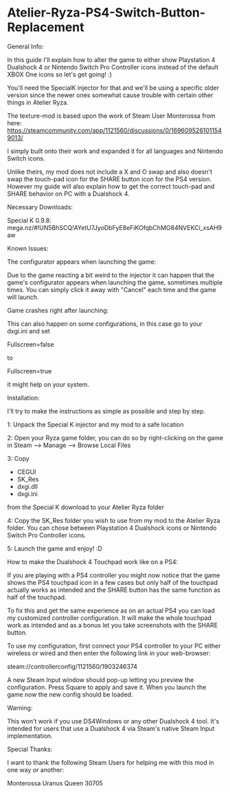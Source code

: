 # Atelier-Ryza-PS4-Switch-Button-Replacement

General Info:

In this guide I'll explain how to alter the game to either show Playstation 4 Dualshock 4 or Nintendo Switch Pro Controller icons instead of the default XBOX One icons so let's get going! :)

You'll need the SpecialK injector for that and we'll be using a specific older version since the newer ones somewhat cause trouble with certain other things in Atelier Ryza.

The texture-mod is based upon the work of Steam User Monterossa from here: https://steamcommunity.com/app/1121560/discussions/0/1696095261011549013/

I simply built onto their work and expanded it for all languages and Nintendo Switch icons.

Unlike theirs, my mod does not include a X and O swap and also doesn't swap the touch-pad icon for the SHARE button icon for the PS4 version. However my guide will also explain how to get the correct touch-pad and SHARE behavior on PC with a Dualshock 4.



Necessary Downloads:

Special K 0.9.8: mega.nz/#!UN5BhSCQ!AYetU7JyoDbFyE8eFiKOfqbChMO84NVEKCi_xsAH9aw


Known Issues:

The configurator appears when launching the game:

Due to the game reacting a bit weird to the injector it can happen that the game's configurator appears when launching the game, sometimes multiple times. You can simply click it away with "Cancel" each time and the game will launch.

Game crashes right after launching:

This can also happen on some configurations, in this case go to your dxgi.ini and set

Fullscreen=false

to

Fullscreen=true

it might help on your system.


Installation:

I'll try to make the instructions as simple as possible and step by step.

1: Unpack the Special K injector and my mod to a safe location

2: Open your Ryza game folder, you can do so by right-clicking on the game in Steam --> Manage --> Browse Local Files

3: Copy

- CEGUI
- SK_Res
- dxgi.dll
- dxgi.ini

from the Special K download to your Atelier Ryza folder

4: Copy the SK_Res folder you wish to use from my mod to the Atelier Ryza folder. You can chose between Playstation 4 Dualshock icons or Nintendo Switch Pro Controller icons.

5: Launch the game and enjoy! :D


How to make the Dualshock 4 Touchpad work like on a PS4:

If you are playing with a PS4 controller you might now notice that the game shows the PS4 touchpad icon in a few cases but only half of the touchpad actually works as intended and the SHARE button has the same function as half of the touchpad.

To fix this and get the same experience as on an actual PS4 you can load my customized controller configuration. It will make the whole touchpad work as intended and as a bonus let you take screenshots with the SHARE button.

To use my configuration, first connect your PS4 controller to your PC either wireless or wired and then enter the following link in your web-browser:

steam://controllerconfig/1121560/1903246374

A new Steam Input window should pop-up letting you preview the configuration. Press Square to apply and save it. When you launch the game now the new config should be loaded.

Warning:

This won't work if you use DS4Windows or any other Dualshock 4 tool. It's intended for users that use a Dualshock 4 via Steam's native Steam Input implementation.


Special Thanks:

I want to thank the following Steam Users for helping me with this mod in one way or another:

Monterossa
Uranus Queen
30705
